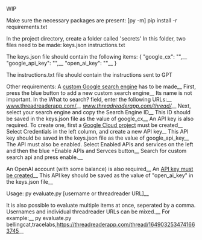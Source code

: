 WIP

Make sure the necessary packages are present:
  \[py -m\] pip install -r requirements.txt

In the project directory, create a folder called 'secrets'
In this folder, two files need to be made:
  keys.json
  instructions.txt

The keys.json file should contain the following items:
  {
    "google_cx": "",__
    "google_api_key": "",__
    "open_ai_key": ""__
  }

The instructions.txt file should contain the instructions sent to GPT

Other requirements:
  A [custom Google search engine](https://programmablesearchengine.google.com/controlpanel/all) has to be made__
  First, press the blue button to add a new custom search engine__
  Its name is not important. In the What to search? field, enter the following URLs:__
    www.threadreaderapp.com/*__
    www.threadreaderapp.com/thread/*__
  Next, select your search engine and copy the Search Engine ID__
  This ID should be saved in the keys.json file as the value of google_cx__
  An API key is also required. To create one, first a [Google Cloud project](https://console.cloud.google.com/apis/) must be created__
  Select Credentials in the left column, and create a new API key__
  This API key should be saved in the keys.json file as the value of google_api_key__
  The API must also be enabled. Select Enabled APIs and services on the left and then the blue +Enable APIs and Servces button__
  Search for custom search api and press enable.__

  An OpenAI account (with some balance) is also required__
  An [API key must be created](https://platform.openai.com/settings/profile?tab=api-keys)__
  This API key should be saved as the value of "open_ai_key" in the keys.json file__

Usage:
  py evaluate.py [username or threadreader URL]__

It is also possible to evaluate multiple items at once, seperated by a comma. Usernames and individual threadreader URLs can be mixed.__
For example:__
  py evaluate.py bellingcat,tracelabs,https://threadreaderapp.com/thread/1649032534741663745__
  
